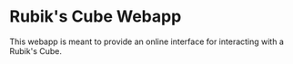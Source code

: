 # Rubik's Cube Webapp

This webapp is meant to provide an online interface for interacting with a Rubik's Cube.
